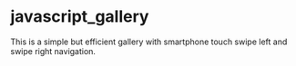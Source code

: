 # javascript_gallery
This is a simple but efficient gallery with smartphone touch swipe left and swipe right navigation.
